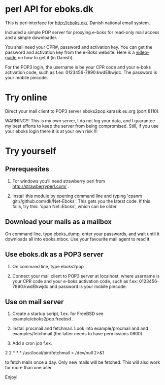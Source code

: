 perl API for eboks.dk
=====================

This is perl interface for http://eboks.dk/, Danish national email system. 

Included a simple POP server for proxying e-boks for read-only mail access
and a simple downloader.

You shall need your CPR#, password and activation key.
You can get the password and activation key from the e-Boks website. 
Here is a [video-guide](http://www.e-boks.dk/help.aspx?pageid=db5a89a1-8530-418a-90e9-ff7f0713784a) on how to get it (in Danish).

For the POP3 login, the username is be your CPR code and your e-boks activation
code, such as f.ex: 0123456-7890:kwdElkwjdc. The password is your mobile
pincode. 

Try online
==========

Direct your mail client to POP3 server eboks2pop.karasik.eu.org (port 8110).

WARNING!!! This is my own server, I do not log your data, and I guarantee my
best efforts to keep the server from being compromised. Still, if you use your
eboks login there it is at your own risk !!!

Try yourself
============

Prerequesites
-------------

1) For windows you'll need strawberry perl from http://strawberryperl.com/ .

2) Install this module by opening command line and typing 'cpanm git://github.com/dk/Net-Eboks'.
This gets you the latest code. If this fails, try this: 'cpan Net::Eboks', which can be older.

Download your mails as a mailbox
--------------------------------

On command line, type eboks\_dump, enter your passwords, and wait until it downloads
all into eboks.mbox. Use your favourite mail agent to read it.

Use eboks.dk as a POP3 server
-----------------------------

1) On command line, type eboks2pop

2) Connect your mail client to POP3 server at localhost, where username is
your CPR code and your e-boks activation code, such as f.ex: 0123456-7890:kwdElkwjdc
and password is your mobile pincode.

Use on mail server
------------------

1) Create a startup script, f.ex. for FreeBSD see example/eboks2pop.freebsd .

2) Install procmail and fetchmail. Look into example/procmail and
and examples/fetchmail (the latter needs to have permissions 0600). 

3) Add a cron job f.ex.

  2       2       *       *       *       /usr/local/bin/fetchmail > /dev/null 2>&1

to fetch mails once a day. Only new mails will be fetched. This will also work for 
more than one user.

Enjoy!
